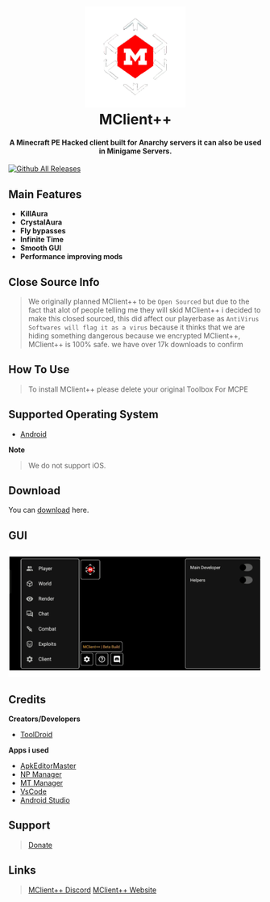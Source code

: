 
<h1 align="center">
  <br>
  <a href="https://mclient.tk"><img src="https://raw.githubusercontent.com/MClientMCPE/MClientComingSoonScreen/main/mclientlb.png" alt="MClient++" width="200"></a>
  <br>
  MClient++
  <br>
</h1>

<h4 align="center">A Minecraft PE Hacked client built for Anarchy servers it can also be used in Minigame Servers</a>.</h4>

[![Github All Releases](https://img.shields.io/github/downloads/MClientMCPE/MClientPlusPlus/total.svg)]()

## Main Features

* **KillAura**
* **CrystalAura**
* **Fly bypasses**
* **Infinite Time**
* **Smooth GUI**
* **Performance improving mods**

## Close Source Info
> We originally planned MClient++ to be ```Open Sourced``` but due to the fact that alot of people telling me they will skid MClient++
i decided to make this closed sourced, this did affect our playerbase as ```AntiVirus Softwares will flag it as a virus``` because it thinks that we are hiding something dangerous because we encrypted MClient++, MClient++ is 100% safe. we have over 17k downloads to confirm

## How To Use

> To install MClient++ please delete your original Toolbox For MCPE

## Supported Operating System

- [Android](https://www.android.com/intl/en_ph/)

**Note**
> We do not support iOS.

## Download

You can [download](https://github.com/MClientMCPE/MClientPlusPlus/releases/) here.

## GUI
![](images/gui.png)
## Credits

**Creators/Developers**

- [ToolDroid](https://m.youtube.com/@ToolDroidYT-Official?itct=CDMQoTAYACITCJi05uTxu_sCFdHjTAIdNhYM1w%3D%3D)

**Apps i used**

- [ApkEditorMaster](https://www.mediafire.com/file/kret3hpauekxcvs/ApkEditorMaster.apk/file)
- [NP Manager](https://wwk.lanzoue.com/i5gx90fufe6b)
- [MT Manager](https://mtmanager.co/)
- [VsCode](https://code.visualstudio.com/)
- [Android Studio](https://developer.android.com/studio?gclid=CjwKCAiAmuKbBhA2EiwAxQnt74l1Rc4mDHPQ4KR_DvT4mNRyUwX1S1UaIChfyshAfMbJESn2kMr8bhoC6F8QAvD_BwE&gclsrc=aw.ds)

## Support

> [Donate](https://dsc.gg/mclient)

## Links

> [MClient++ Discord](https://dsc.gg/mclient)
> [MClient++ Website](https://mclient.tk)
